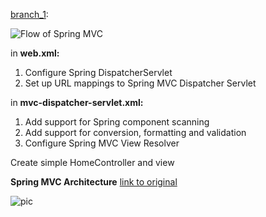 [branch_1](https://github.com/ta4anka/springMVCTutorial/tree/branch_1):

![Flow of Spring MVC](https://lh3.googleusercontent.com/qFibTOUy9Kvh1VJy6sELEPxy7wivyhiQY6r1TL3fkwHmjtQLuELjaMkx6LmN2hiEl0votI86x-w-k7pnZQJVOp7GCcBsza2-GtKUx0tRNOOrLt1kVbwGXdEYsho-Kn3pBuV4GyXxTKC_T8ejUwj2EiIcQsPbnaLEPRwmJTFINtIZm2ZH45CpdFQk_4xYcXI8lbYl4Agj9MTeONFChSRdpKzPkClwVWiIZUAM24jNNb9t9Efzx6Ev8zD8H9BslP-FjAY4vV_FrgdgLmYyBfQPi46lzo9HJnqNFKGVkCv5_oxuMZTrQU6iXu8tbQC5LGQUJjMfDWxbzJrKOWLZONuFnHkd436w2_A83OEEinyFohpKiqwv_9DwmgsfAi6p6eZ0TFdS9k9mNZmPEzzkl5u49A7KWG8tmMyoh6T9Km2dXftyX0UiMmvv9P1F1-U_mVXXNwMU1k0MAnV4rx3bIlTrG46ll29-bQo_AieE6vUUfKa4Ay6ap717zNdmLy3pNRX4rRQywkJGrIvDGeL9y7Po25_Z4_idi6dGKCvsMk0BEmp-QPiqejNUu-PQoqDGdTpb273X6slSQxIpP38qNjEAhdSJRL-BffhagnMadkceQmJ7QE8M52_opL1mJZ4MiM_sKDeWGsgVca-ea6hn8IOnMe9L9m1qbg=w777-h557-no)

in **web.xml:**

  1.  Configure Spring DispatcherServlet
  2.  Set up URL mappings to Spring MVC Dispatcher Servlet
  
 in **mvc-dispatcher-servlet.xml:**
 
  1. Add support for Spring component scanning
  2.  Add support for conversion, formatting and validation
  3. Configure Spring MVC View Resolver
  
  Create simple HomeController and view
  
  
  **Spring MVC Architecture** [link to original](https://www.java4coding.com/contents/spring/08springMVCArchitecture.html)
  
  ![pic](https://lh3.googleusercontent.com/GiPjSef_P1PtX_rpPbN_IKJj_0o_GQCFBVg3bw6W9kP87RsfvFfncrpCRYVPgZVQiwc83n3pmXt2mZdd1ITDwG6EDhpoETXPiSSf7xHh_TTWZimuKsKThzTe1mSYn3ixiqYQZoVlklpsXg22CFnKTLBR8b_dne8BgqFIGr2DZDEJnq_s7Iz7C7BAt0WxOEurYP9eUiVcTlYpub5xwqMNv-PVCDnG6ibA2ieb2OoWVeFO5bxolW-fiEiwL_8svady64p9PgzV1kO_FjyeFKkdYvdYTVCQc7YIu_Yz8xtE8UiGeIxGtvljHV73fULZCpn-MTcaWc3mzmp79lqXuTpK_NzjKmzE89p8ZxHbShBd5YMzfe5h9ZPMgllX37-H5CWJNQk-QbDi65WFWcfjG3lTTcxjycJcVlsWm7HHfCCrK5O_Lj4QBgXA_ygk87n64MYQRekfjAWpVuxTwXVfwp0_qVD2nJ5OIM5XbUBkM-PBatwKK4Fk4TSgui0yz9CmRhNX9SZRnka51Yg-Bpdx7fXyr_aF3vQ8Bz3zuNa-yUNTo--UkNwzE9MXXbQGIjrM1qLW044_u1glwPpT_jpL8OLqbwphRAE2bMShKiI48i1p5ylTAWE-VtFpEUAeHJ4nWim8bW3ezcE8Z8pqEsaZ_oHC0mdtAg0WBA=w1500-h662-no)
